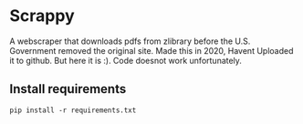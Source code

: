 # Scrappy

A webscraper that downloads pdfs from zlibrary before the U.S. Government removed the original site.
Made this in 2020, Havent Uploaded it to github. But here it is :). Code doesnot work unfortunately.

## Install requirements
```
pip install -r requirements.txt
```
